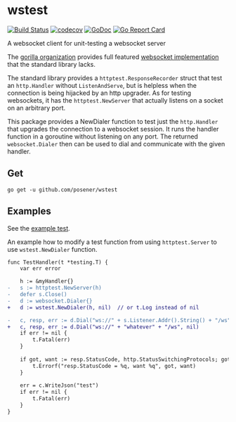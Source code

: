 # wstest

[![Build Status](https://travis-ci.org/posener/wstest.svg?branch=master)](https://travis-ci.org/posener/wstest)
[![codecov](https://codecov.io/gh/posener/wstest/branch/master/graph/badge.svg)](https://codecov.io/gh/posener/wstest)
[![GoDoc](https://godoc.org/github.com/posener/wstest?status.svg)](http://godoc.org/github.com/posener/wstest)
[![Go Report Card](https://goreportcard.com/badge/github.com/posener/wstest)](https://goreportcard.com/report/github.com/posener/wstest)

A websocket client for unit-testing a websocket server

The [gorilla organization](http://www.gorillatoolkit.org/) provides full featured
[websocket implementation](https://github.com/gorilla/websocket) that the standard library lacks.

The standard library provides a `httptest.ResponseRecorder` struct that test
an `http.Handler` without `ListenAndServe`, but is helpless when the connection is being hijacked
by an http upgrader. As for testing websockets, it has the `httptest.NewServer` that actually
listens on a socket on an arbitrary port.

This package provides a NewDialer function to test just the `http.Handler` that upgrades
the connection to a websocket session. It runs the handler function in a goroutine
without listening on any port. The returned `websocket.Dialer` then can be used to dial and communicate
with the given handler.

## Get

`go get -u github.com/posener/wstest`

## Examples

See the [example test](./example_test.go).

An example how to modify a test function from using
`httptest.Server` to use `wstest.NewDialer` function.

```diff
func TestHandler(t *testing.T) {
	var err error

	h := &myHandler{}
-	s := httptest.NewServer(h)
-	defer s.Close()
-	d := websocket.Dialer{}
+	d := wstest.NewDialer(h, nil)  // or t.Log instead of nil

-	c, resp, err := d.Dial("ws://" + s.Listener.Addr().String() + "/ws", nil)
+	c, resp, err := d.Dial("ws://" + "whatever" + "/ws", nil)
	if err != nil {
		t.Fatal(err)
	}
	
	if got, want := resp.StatusCode, http.StatusSwitchingProtocols; got != want {
		t.Errorf("resp.StatusCode = %q, want %q", got, want)
	}
	
	err = c.WriteJson("test")
	if err != nil {
		t.Fatal(err)
	}
}
```
